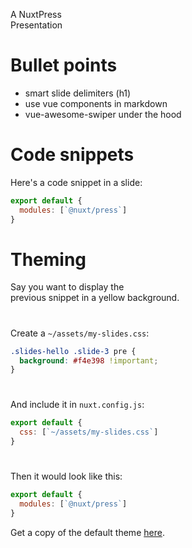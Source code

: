 A NuxtPress
<br>Presentation

# Bullet points

- smart slide delimiters (h1)
- use vue components in markdown
- vue-awesome-swiper under the hood

# Code snippets

Here's a code snippet in a slide:

```js
export default {
  modules: [`@nuxt/press`]
}
```

# Theming

Say you want to display the<br>
previous snippet in a yellow background.

#

Create a `~/assets/my-slides.css`:

```css
.slides-hello .slide-3 pre {
  background: #f4e398 !important;
}
```

#

And include it in `nuxt.config.js`:

```js
export default {
  css: [`~/assets/my-slides.css`]
}
```

#

Then it would look like this:

```js
export default {
  modules: [`@nuxt/press`]
}
```

Get a copy of the default theme [here].

[here]: https://foobar.com
